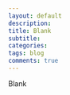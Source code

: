 ```yaml
---
layout: default
description:
title: Blank
subtitle:
categories:
tags: blog
comments: true
---
```


Blank